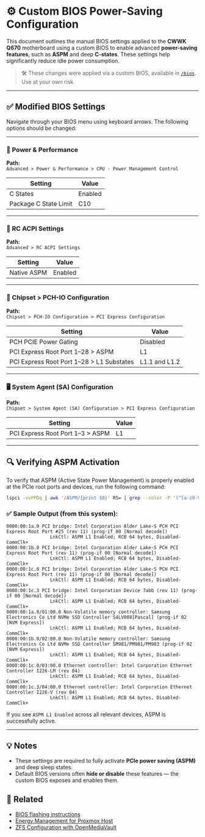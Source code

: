 # ⚙️ Custom BIOS Power-Saving Configuration

This document outlines the manual BIOS settings applied to the **CWWK Q670** motherboard using a custom BIOS to enable advanced **power-saving features**, such as **ASPM** and deep **C-states**. These settings help significantly reduce idle power consumption.

> 🛠️ These changes were applied via a custom BIOS, available in [`/bios`](../bios). Use at your own risk.

---

## ✅ Modified BIOS Settings

Navigate through your BIOS menu using keyboard arrows. The following options should be changed:

---

### 🔋 Power & Performance

**Path:**  
`Advanced > Power & Performance > CPU - Power Management Control`

| Setting                          | Value     |
|----------------------------------|-----------|
| C States                         | Enabled   |
| Package C State Limit            | C10       |

---

### 🧬 RC ACPI Settings

**Path:**  
`Advanced > RC ACPI Settings`

| Setting       | Value     |
|----------------|-----------|
| Native ASPM   | Enabled   |

---

### 🧩 Chipset > PCH-IO Configuration

**Path:**  
`Chipset > PCH-IO Configuration > PCI Express Configuration`

| Setting                          | Value                |
|----------------------------------|----------------------|
| PCH PCIE Power Gating            | Disabled             |
| PCI Express Root Port 1–28 > ASPM| L1                   |
| PCI Express Root Port 1–28 > L1 Substates | L1.1 and L1.2 |

---

### 🖥️ System Agent (SA) Configuration

**Path:**  
`Chipset > System Agent (SA) Configuration > PCI Express Configuration`

| Setting                          | Value     |
|----------------------------------|-----------|
| PCI Express Root Port 1–3 > ASPM | L1        |

---

## 🔍 Verifying ASPM Activation

To verify that ASPM (Active State Power Management) is properly enabled at the PCIe root ports and devices, run the following command:

```bash
lspci -vvPPDq | awk '/ASPM/{print $0}' RS= | grep --color -P '(^[a-z0-9:./]+|:\sASPM (\w+)? ?((En|Dis)abled)?)'
```

### ✅ Sample Output (from this system):

```text
0000:00:1a.0 PCI bridge: Intel Corporation Alder Lake-S PCH PCI Express Root Port #25 (rev 11) (prog-if 00 [Normal decode])
                LnkCtl: ASPM L1 Enabled; RCB 64 bytes, Disabled- CommClk+
0000:00:1b.0 PCI bridge: Intel Corporation Alder Lake-S PCH PCI Express Root Port (rev 11) (prog-if 00 [Normal decode])
                LnkCtl: ASPM L1 Enabled; RCB 64 bytes, Disabled- CommClk+
0000:00:1c.0 PCI bridge: Intel Corporation Alder Lake-S PCH PCI Express Root Port (rev 11) (prog-if 00 [Normal decode])
                LnkCtl: ASPM L1 Enabled; RCB 64 bytes, Disabled- CommClk+
0000:00:1c.3 PCI bridge: Intel Corporation Device 7abb (rev 11) (prog-if 00 [Normal decode])
                LnkCtl: ASPM L1 Enabled; RCB 64 bytes, Disabled- CommClk+
0000:00:1a.0/01:00.0 Non-Volatile memory controller: Samsung Electronics Co Ltd NVMe SSD Controller S4LV008[Pascal] (prog-if 02 [NVM Express])
                LnkCtl: ASPM L1 Enabled; RCB 64 bytes, Disabled- CommClk+
0000:00:1b.0/02:00.0 Non-Volatile memory controller: Samsung Electronics Co Ltd NVMe SSD Controller SM981/PM981/PM983 (prog-if 02 [NVM Express])
                LnkCtl: ASPM L1 Enabled; RCB 64 bytes, Disabled- CommClk+
0000:00:1c.0/03:00.0 Ethernet controller: Intel Corporation Ethernet Controller I226-LM (rev 04)
                LnkCtl: ASPM L1 Enabled; RCB 64 bytes, Disabled- CommClk+
0000:00:1c.3/04:00.0 Ethernet controller: Intel Corporation Ethernet Controller I226-V (rev 04)
                LnkCtl: ASPM L1 Enabled; RCB 64 bytes, Disabled- CommClk+
```

If you see `ASPM L1 Enabled` across all relevant devices, ASPM is successfully active.

---

## 💡 Notes

- These settings are required to fully activate **PCIe power saving (ASPM)** and deep sleep states.
- Default BIOS versions often **hide or disable** these features — the custom BIOS exposes and enables them.

## 🔗 Related

- [BIOS flashing instructions](../bios/README.md)
- [Energy Management for Proxmox Host](../configs/energy-management.md)
- [ZFS Configuration with OpenMediaVault](../docs/zfs-setup.md)